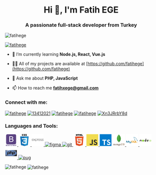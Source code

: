 <h1 align="center">Hi 👋, I'm Fatih EGE</h1>
<h3 align="center">A passionate full-stack developer from Turkey</h3>

<p align="left"> <img src="https://komarev.com/ghpvc/?username=fatihege&label=Profile%20views&color=0e75b6&style=flat" alt="fatihege" /> </p>

<p align="left"> <a href="https://github.com/ryo-ma/github-profile-trophy"><img src="https://github-profile-trophy.vercel.app/?username=fatihege" alt="fatihege" /></a> </p>

- 🌱 I’m currently learning **Node.js, React, Vue.js**

- 👨‍💻 All of my projects are available at [https://github.com/fatihege](https://github.com/fatihege)

- 💬 Ask me about **PHP, JavaScript**

- 📫 How to reach me **fatihxege@gmail.com**

<h3 align="left">Connect with me:</h3>
<p align="left">
<a href="https://codepen.io/fatihege" target="blank"><img align="center" src="https://cdn.jsdelivr.net/npm/simple-icons@3.0.1/icons/codepen.svg" alt="fatihege" height="30" width="40" /></a>
<a href="https://stackoverflow.com/users/13412021" target="blank"><img align="center" src="https://cdn.jsdelivr.net/npm/simple-icons@3.0.1/icons/stackoverflow.svg" alt="13412021" height="30" width="40" /></a>
<a href="https://codesandbox.com/fatihege" target="blank"><img align="center" src="https://cdn.jsdelivr.net/npm/simple-icons@3.0.1/icons/codesandbox.svg" alt="fatihege" height="30" width="40" /></a>
<a href="https://instagram.com/ifatihege" target="blank"><img align="center" src="https://cdn.jsdelivr.net/npm/simple-icons@3.0.1/icons/instagram.svg" alt="ifatihege" height="30" width="40" /></a>
<a href="https://discord.gg/Xn3JRrbY8d" target="blank"><img align="center" src="https://cdn.jsdelivr.net/npm/simple-icons@3.0.1/icons/discord.svg" alt="Xn3JRrbY8d" height="30" width="40" /></a>
</p>

<h3 align="left">Languages and Tools:</h3>
<p align="left"> <a href="https://getbootstrap.com" target="_blank"> <img src="https://raw.githubusercontent.com/devicons/devicon/master/icons/bootstrap/bootstrap-plain-wordmark.svg" alt="bootstrap" width="40" height="40"/> </a> <a href="https://www.w3schools.com/css/" target="_blank"> <img src="https://raw.githubusercontent.com/devicons/devicon/master/icons/css3/css3-original-wordmark.svg" alt="css3" width="40" height="40"/> </a> <a href="https://expressjs.com" target="_blank"> <img src="https://raw.githubusercontent.com/devicons/devicon/master/icons/express/express-original-wordmark.svg" alt="express" width="40" height="40"/> </a> <a href="https://www.figma.com/" target="_blank"> <img src="https://www.vectorlogo.zone/logos/figma/figma-icon.svg" alt="figma" width="40" height="40"/> </a> <a href="https://git-scm.com/" target="_blank"> <img src="https://www.vectorlogo.zone/logos/git-scm/git-scm-icon.svg" alt="git" width="40" height="40"/> </a> <a href="https://www.w3.org/html/" target="_blank"> <img src="https://raw.githubusercontent.com/devicons/devicon/master/icons/html5/html5-original-wordmark.svg" alt="html5" width="40" height="40"/> </a> <a href="https://developer.mozilla.org/en-US/docs/Web/JavaScript" target="_blank"> <img src="https://raw.githubusercontent.com/devicons/devicon/master/icons/javascript/javascript-original.svg" alt="javascript" width="40" height="40"/> </a> <a href="https://www.typescriptlang.org/" target="_blank"><img src="https://raw.githubusercontent.com/devicons/devicon/master/icons/typescript/typescript-original.svg" alt="typescript" width="40" height="40"/></a> <a href="https://www.mongodb.com/" target="_blank"> <img src="https://raw.githubusercontent.com/devicons/devicon/master/icons/mongodb/mongodb-original-wordmark.svg" alt="mongodb" width="40" height="40"/> </a> <a href="https://www.mysql.com/" target="_blank"> <img src="https://raw.githubusercontent.com/devicons/devicon/master/icons/mysql/mysql-original-wordmark.svg" alt="mysql" width="40" height="40"/> </a> <a href="https://nodejs.org" target="_blank"> <img src="https://raw.githubusercontent.com/devicons/devicon/master/icons/nodejs/nodejs-original-wordmark.svg" alt="nodejs" width="40" height="40"/> </a> <a href="https://www.php.net" target="_blank"> <img src="https://raw.githubusercontent.com/devicons/devicon/master/icons/php/php-original.svg" alt="php" width="40" height="40"/> </a> <a href="https://pugjs.org" target="_blank"> <img src="https://cdn.worldvectorlogo.com/logos/pug.svg" alt="pug" width="40" height="40"/> </a> </p>

<p><img align="left" src="https://github-readme-stats.vercel.app/api/top-langs?username=fatihege&show_icons=true&locale=en&layout=compact" alt="fatihege" /></p>

<p>&nbsp;<img align="center" src="https://github-readme-stats.vercel.app/api?username=fatihege&show_icons=true&locale=en" alt="fatihege" /></p>
